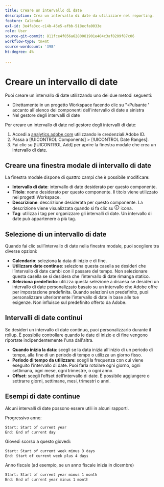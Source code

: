 ```yaml
---
title: Creare un intervallo di date
description: Crea un intervallo di date da utilizzare nel reporting.
feature: Calendar
exl-id: 3e4fa3cc-c14b-45e5-afbb-518ecfa0033e
role: User
source-git-commit: 811fce4f056a6280081901e484c3af8209f87c06
workflow-type: tm+mt
source-wordcount: '398'
ht-degree: 4%

---
```


# Creare un intervallo di date

Puoi creare un intervallo di date utilizzando uno dei due metodi seguenti:

* Direttamente in un progetto Workspace facendo clic su &quot;`+`Pulsante &#39; accanto all&#39;elenco dei componenti dell&#39;intervallo di date a sinistra
* Nel gestore degli intervalli di date

Per creare un intervallo di date nel gestore degli intervalli di date:

1. Accedi a [analytics.adobe.com](https://analytics.adobe.com) utilizzando le credenziali Adobe ID.
1. Passa a [!UICONTROL Components] > [!UICONTROL Date Ranges].
1. Fai clic su [!UICONTROL Add] per aprire la finestra modale che crea un intervallo di date.

## Creare una finestra modale di intervallo di date

La finestra modale dispone di quattro campi che è possibile modificare:

* **Intervallo di date**: intervallo di date desiderato per questo componente.
* **Titolo**: nome desiderato per questo componente. Il titolo viene utilizzato nei progetti Workspace.
* **Descrizione**: descrizione desiderata per questo componente. La descrizione viene visualizzata quando si fa clic su ![i](../assets/i.png) icona.
* **Tag**: utilizza i tag per organizzare gli intervalli di date. Un intervallo di date può appartenere a più tag.

## Selezione di un intervallo di date

Quando fai clic sull’intervallo di date nella finestra modale, puoi scegliere tra diverse opzioni:

* **Calendario**: seleziona la data di inizio e di fine.
* **Utilizzare date continue**: seleziona questa casella se desideri che l’intervallo di date cambi con il passare del tempo. Non selezionare questa casella se si desidera che l’intervallo di date rimanga statico.
* **Seleziona predefinito**: utilizza questa selezione a discesa se desideri un intervallo di date personalizzato basato su un intervallo che Adobe offre per impostazione predefinita. Quando selezioni un predefinito, puoi personalizzare ulteriormente l’intervallo di date in base alle tue esigenze. Non influisce sul predefinito offerto da Adobe.

## Intervalli di date continui

Se desideri un intervallo di date continuo, puoi personalizzarlo durante il rollup. È possibile controllare quando le date di inizio e di fine vengono riportate indipendentemente l&#39;una dall&#39;altra.

* **Quando inizia la data**: scegli se la data inizia all’inizio di un periodo di tempo, alla fine di un periodo di tempo o utilizza un giorno fisso.
* **Periodo di tempo da utilizzare**: scegli la frequenza con cui viene eseguito l’intervallo di date. Puoi farla rotolare ogni giorno, ogni settimana, ogni mese, ogni trimestre, o ogni anno.
* **Offset**: scegli l’offset dell’intervallo di date. È possibile aggiungere o sottrarre giorni, settimane, mesi, trimestri o anni.

## Esempi di date continue

Alcuni intervalli di date possono essere utili in alcuni rapporti.

Progressivo anno:

```text
Start: Start of current year
End: End of current day
```

Giovedì scorso a questo giovedì:

```text
Start: Start of current week minus 3 days
End: Start of current week plus 4 days
```

Anno fiscale (ad esempio, se un anno fiscale inizia in dicembre)

```text
Start: Start of current year minus 1 month
End: End of current year minus 1 month
```
